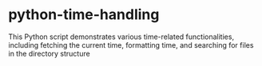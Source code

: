 # python-time-handling
This Python script demonstrates various time-related functionalities, including fetching the current time, formatting time, and searching for files in the directory structure
